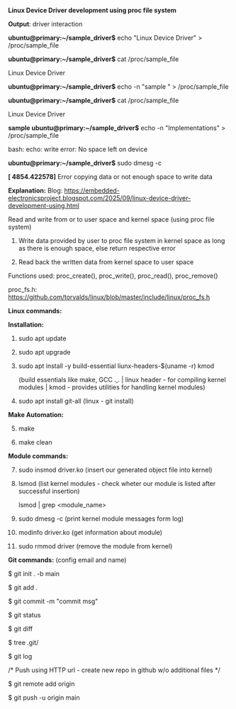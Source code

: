 **Linux Device Driver development using proc file system**

**Output**: driver interaction

**ubuntu@primary:~/sample_driver$** echo "Linux Device Driver" > /proc/sample_file 

**ubuntu@primary:~/sample_driver$** cat /proc/sample_file

Linux Device Driver

**ubuntu@primary:~/sample_driver$** echo -n "sample " > /proc/sample_file 

**ubuntu@primary:~/sample_driver$** cat /proc/sample_file

Linux Device Driver

**sample ubuntu@primary:~/sample_driver$** echo -n "Implementations" > /proc/sample_file 

bash: echo: write error: No space left on device

**ubuntu@primary:~/sample_driver$** sudo dmesg -c

**[ 4854.422578]** Error copying data or not enough space to write data



**Explanation:**
Blog: https://embedded-electronicsproject.blogspot.com/2025/09/linux-device-driver-development-using.html

Read and write from or to user space and kernel space (using proc file system)

1) Write data provided by user to proc file system in kernel space as long as there is enough space, else return respective error

2) Read back the written data from kernel space to user space

Functions used: proc_create(), proc_write(), proc_read(), proc_remove()

proc_fs.h: https://github.com/torvalds/linux/blob/master/include/linux/proc_fs.h

**Linux commands:**

**Installation:**

1. sudo apt update

2. sudo apt upgrade

3. sudo apt install -y build-essential liunx-headers-$(uname -r) kmod  

   (build essentials like make, GCC .,. |  linux header - for compiling kernel modules  | kmod - provides utilities for handling kernel modules)

4. sudo apt install git-all (linux  - git install)

**Make Automation:**

5. make

6. make clean

**Module commands:**

7. sudo insmod driver.ko  (insert our generated object file into kernel)

8. lsmod                  (list kernel modules - check wheter our module is listed after successful insertion)

   lsmod | grep <module_name>

9. sudo dmesg -c          (print kernel module messages form log)

10. modinfo driver.ko     (get information about module)

11. sudo rmmod driver     (remove the module from kernel)

**Git commands:** (config email and name)

$ git init . -b main

$ git add .

$ git commit -m "commit msg"

$ git status

$ git diff

$ tree .git/

$ git log

/* Push using HTTP url - create new repo in github w/o additional files */

$ git remote add origin <http-url>

$ git push -u origin main 
